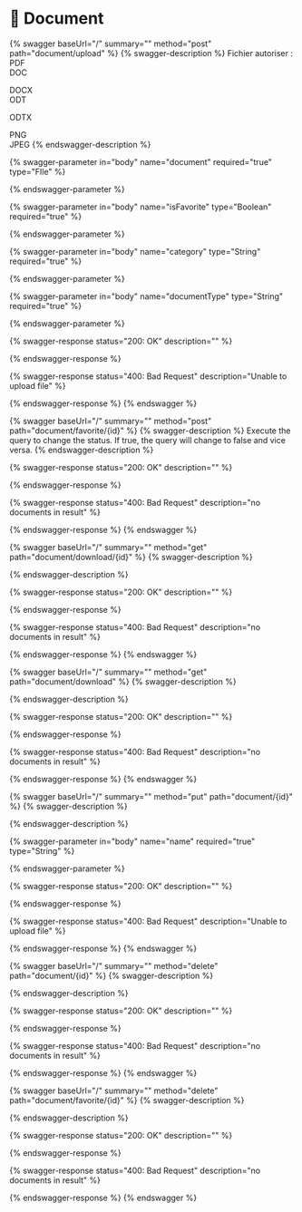 # 📃 Document

{% swagger baseUrl="/" summary="" method="post" path="document/upload" %}
{% swagger-description %}
Fichier autoriser : \
PDF\
DOC

DOCX\
ODT

ODTX

PNG\
JPEG
{% endswagger-description %}

{% swagger-parameter in="body" name="document" required="true" type="FIle" %}

{% endswagger-parameter %}

{% swagger-parameter in="body" name="isFavorite" type="Boolean" required="true" %}

{% endswagger-parameter %}

{% swagger-parameter in="body" name="category" type="String" required="true" %}

{% endswagger-parameter %}

{% swagger-parameter in="body" name="documentType" type="String" required="true" %}

{% endswagger-parameter %}

{% swagger-response status="200: OK" description="" %}

{% endswagger-response %}

{% swagger-response status="400: Bad Request" description="Unable to upload file" %}

{% endswagger-response %}
{% endswagger %}

{% swagger baseUrl="/" summary="" method="post" path="document/favorite/{id}" %}
{% swagger-description %}
Execute the query to change the status. If true, the query will change to false and vice versa.
{% endswagger-description %}

{% swagger-response status="200: OK" description="" %}

{% endswagger-response %}

{% swagger-response status="400: Bad Request" description="no documents in result" %}

{% endswagger-response %}
{% endswagger %}

{% swagger baseUrl="/" summary="" method="get" path="document/download/{id}" %}
{% swagger-description %}

{% endswagger-description %}

{% swagger-response status="200: OK" description="" %}

{% endswagger-response %}

{% swagger-response status="400: Bad Request" description="no documents in result" %}

{% endswagger-response %}
{% endswagger %}

{% swagger baseUrl="/" summary="" method="get" path="document/download" %}
{% swagger-description %}

{% endswagger-description %}

{% swagger-response status="200: OK" description="" %}

{% endswagger-response %}

{% swagger-response status="400: Bad Request" description="no documents in result" %}

{% endswagger-response %}
{% endswagger %}

{% swagger baseUrl="/" summary="" method="put" path="document/{id}" %}
{% swagger-description %}

{% endswagger-description %}

{% swagger-parameter in="body" name="name" required="true" type="String" %}

{% endswagger-parameter %}

{% swagger-response status="200: OK" description="" %}

{% endswagger-response %}

{% swagger-response status="400: Bad Request" description="Unable to upload file" %}

{% endswagger-response %}
{% endswagger %}

{% swagger baseUrl="/" summary="" method="delete" path="document/{id}" %}
{% swagger-description %}

{% endswagger-description %}

{% swagger-response status="200: OK" description="" %}

{% endswagger-response %}

{% swagger-response status="400: Bad Request" description="no documents in result" %}

{% endswagger-response %}
{% endswagger %}

{% swagger baseUrl="/" summary="" method="delete" path="document/favorite/{id}" %}
{% swagger-description %}

{% endswagger-description %}

{% swagger-response status="200: OK" description="" %}

{% endswagger-response %}

{% swagger-response status="400: Bad Request" description="no documents in result" %}

{% endswagger-response %}
{% endswagger %}
